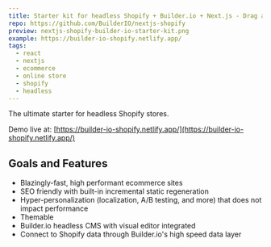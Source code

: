 ```yaml
---
title: Starter kit for headless Shopify + Builder.io + Next.js - Drag and drop headless shopify stores.
repo: https://github.com/BuilderIO/nextjs-shopify
preview: nextjs-shopify-builder-io-starter-kit.png
example: https://builder-io-shopify.netlify.app/
tags:
  - react
  - nextjs
  - ecommerce
  - online store
  - shopify
  - headless
---
```


The ultimate starter for headless Shopify stores. 

Demo live at: [https://builder-io-shopify.netlify.app/](https://builder-io-shopify.netlify.app/)

## Goals and Features

- Blazingly-fast, high performant ecommerce sites
- SEO friendly with built-in incremental static regeneration
- Hyper-personalization (localization, A/B testing, and more) that does not impact performance
- Themable
- Builder.io headless CMS with visual editor integrated
- Connect to Shopify data through Builder.io's high speed data layer
